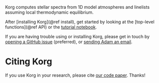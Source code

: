 Korg computes stellar spectra from 1D model atmospheres and linelists assuming local thermodynamic equilibrium.

After [installing Korg](@ref install), get started by looking at the [top-level functions](@ref API) or the [tutorial notebook](https://github.com/ajwheeler/Korg.jl/blob/main/misc/Tutorial%20notebooks/Tutorial.ipynb).

If you are having trouble using or installing Korg, please get in touch by [opening a GitHub issue](https://github.com/ajwheeler/Korg.jl/issues) (preferred), or [sending Adam an email](mailto:wheeler.883@osu.edu).

# Citing Korg
If you use Korg in your research, please cite [our code paper](https://ui.adsabs.harvard.edu/abs/2023AJ....165...68W/abstract).  Thanks!
